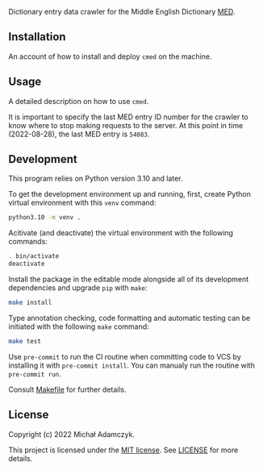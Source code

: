 Dictionary entry data crawler for the Middle English Dictionary
[MED](https://quod.lib.umich.edu/m/middle-english-dictionary/dictionary).


## Installation

An account of how to install and deploy `cmed` on the machine.


## Usage

A detailed description on how to use `cmed`.

It is important to specify the last MED entry ID number for the crawler to know
where to stop making requests to the server. At this point in time (2022-08-28),
the last MED entry is `54083`.


## Development

This program relies on Python version 3.10 and later.

To get the development environment up and running, first, create Python virtual
environment with this `venv` command:

```sh
python3.10 -m venv .
```

Acitivate (and deactivate) the virtual environment with the following commands:

```sh
. bin/activate
deactivate
```

Install the package in the editable mode alongside all of its development
dependencies and upgrade `pip` with `make`:

```sh
make install
```

Type annotation checking, code formatting and automatic testing can be initiated
with the following `make` command:

```sh
make test
```

Use `pre-commit` to run the CI routine when committing code to VCS by
installing it with `pre-commit install`. You can manualy run the routine with
`pre-commit run`.

Consult [Makefile](Makefile) for further details.


## License

Copyright (c) 2022 Michał Adamczyk.

This project is licensed under the [MIT license](https://opensource.org/licenses/MIT).
See [LICENSE](LICENSE) for more details.
